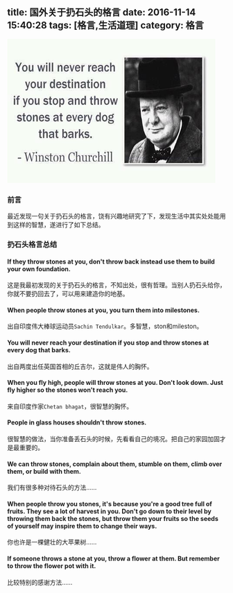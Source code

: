 title: 国外关于扔石头的格言
date: 2016-11-14 15:40:28
tags: [格言,生活道理]
category: 格言
---

<img src="/images/throwstone.jpg" class="full-image" />

### 前言

最近发现一句关于扔石头的格言，饶有兴趣地研究了下，发现生活中其实处处能用到这样的智慧，遂进行了如下总结。

### 扔石头格言总结

#### If they throw stones at you, don't throw back instead use them to build your own foundation.

这是我最初发现的关于扔石头的格言，不知出处，很有哲理。当别人扔石头给你，你就不要扔回去了，可以用来建造你的地基。

#### When people throw stones at you, you turn them into milestones.

出自印度伟大棒球运动员`Sachin Tendulkar`。多智慧，ston和mileston。

#### You will never reach your destination if you stop and throw stones at every dog that barks.

出自两度出任英国首相的丘吉尔，这就是伟人的胸怀。

#### When you fly high, people will throw stones at you. Don't look down. Just fly higher so the stones won't reach you.

来自印度作家`Chetan bhagat`，很智慧的胸怀。

#### People in glass houses shouldn't throw stones.

很智慧的做法，当你准备丢石头的时候，先看看自己的境况。把自己的家园加固才是最重要的。

#### We can throw stones, complain about them, stumble on them, climb over them, or build with them.

我们有很多种对待石头的方法……

#### When people throw you stones, it's because you're a good tree full of fruits. They see a lot of harvest in you. Don't go down to their level by throwing them back the stones, but throw them your fruits so the seeds of yourself may inspire them to change their ways.

你也许是一棵健壮的大苹果树……

#### If someone throws a stone at you, throw a flower at them. But remember to throw the flower pot with it.

比较特别的感谢方法……
